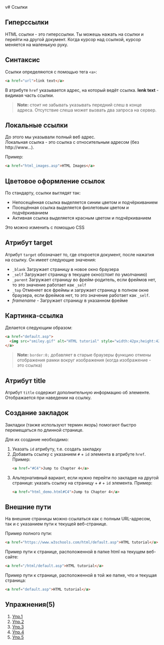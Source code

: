 v# Ссылки
## Гиперссылки
HTML ссылки - это гиперссылки. Ты можешь нажать на ссылки и перейти на другой документ. Когда курсор над ссылкой, курсор меняется на маленькую руку.

## Синтаксис
Ссылки определяются с помощью тега `<a>`:
```html
<a href="url">link text</a>
```

В атрибуте `href` указывается адрес, на который ведёт ссылка.
**lenk text** - видимая часть ссылки.

> **Note:** стоит не забывать указывать передний слеш в конце адреса. Отсутствие слеша может вызвать два запроса на сервер.

## Локальные ссылки
До этого мы указывали полный веб адрес.<br>
Локальная ссылка - это ссылка с относительным адресом (без http://www...).

Пример:
```html
<a href="html_images.asp">HTML Images</a> 
```

## Цветовое оформление ссылок
По стандарту, ссылки выглядят так:
* Непосещённая ссылка выделяется синим цветом и подчёркиванием
* Посещённая ссылка выделяется фиолетовым цветом и подчёркиванием
* Активная ссылка выделяется красным цветом и подчёркиванием

Это можно изменить с помощью CSS

## Атрибут target
Атрибут `target` обозначает то, где откроется документ, после нажатия на ссылку.
Он имеет следующие значения:
* `_blank` Загружает страницу в новое окно браузера
* `_self` Загружает страницу в текущее окно(стоит по умолчанию)
* `_parent` Загружает страницу во фрейм-родитель, если фреймов нет, то это значение работает как `_self`
* `_top` Отменяет все фреймы и загружает страницу в полном окне браузера, если фреймов нет, то это значение работает как `_self`.
* _framename_ - Загружает страницу в указанном фрейме

## Картинка-ссылка
Делается следующим образом:
```html
<a href="default.asp">
  <img src="smiley.gif" alt="HTML tutorial" style="width:42px;height:42px;border:0;">
</a> 
```
> **Note:** `border:0;` добавляет в старые браузеры функцию отмены отображения рамки вокруг изображения (когда изображение - это ссылка)

## Атрибут title
Атрибут `title` содержит дополнительную информацию об элементе. Отображается при наведении на ссылку.

## Создание закладок
Закладки (также используют термин _якорь_) помогают быстро перемещаться по длинной странице.

Для их создание необходимо:
1. Указать `id` атрибуту, т.е. создать закладку
2. Добавить ссылку с указанием `#` + `id` элемента в атрибуте `href`.<br>
  Пример:
    ```html
    <a href="#C4">Jump to Chapter 4</a>
    ```
2. Альтернативный вариант, если нужно перейти по закладке на другой странице: указать ссылку на страницу + `#` + `id` элемента.
  Пример:
    ```html
    <a href="html_demo.html#C4">Jump to Chapter 4</a> 
    ```
    
## Внешние пути
На внешние страницы можно ссылаться как с полным URL-адресом, так и с указанием пути к текущей веб-странице.

Пример полного пути:
```html
<a href="https://www.w3schools.com/html/default.asp">HTML tutorial</a> 
```

Пример пути к странице, расположенной в папке html на текущем веб-сайте:
```html
<a href="/html/default.asp">HTML tutorial</a> 
```

Пример пути к странице, расположенной в той же папке, что и текущая страница:
```html
<a href="default.asp">HTML tutorial</a> 
```

## Упражнения(5)
1. [Упр.1](https://codepen.io/Learde/pen/ZoKdJa)
2. [Упр.2](https://codepen.io/Learde/pen/deWBzr)
3. [Упр.3](https://codepen.io/Learde/pen/rvmEGJ)
4. [Упр.4](https://codepen.io/Learde/pen/ZoKdaa)
5. [Упр.5](https://codepen.io/Learde/pen/xjdopy)



